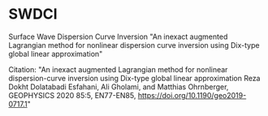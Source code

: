 # SWDCI
Surface Wave Dispersion Curve Inversion
"An inexact augmented Lagrangian method for nonlinear dispersion curve inversion using Dix-type global linear approximation"

Citation: "An inexact augmented Lagrangian method for nonlinear dispersion-curve inversion using Dix-type global linear approximation
Reza Dokht Dolatabadi Esfahani, Ali Gholami, and Matthias Ohrnberger, GEOPHYSICS 2020 85:5, EN77-EN85, https://doi.org/10.1190/geo2019-0717.1"


